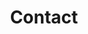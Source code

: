 ---
templateKey: contact-index-page
languageKey: en
title: Contact
contact:
  name: Name
  email: Email
  message: Message
  send: Send
---